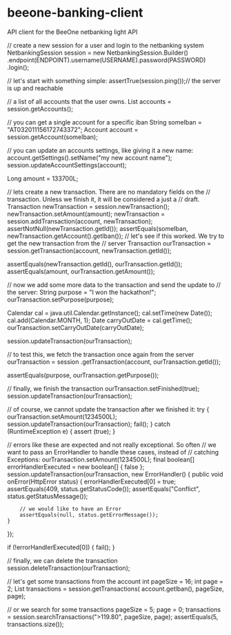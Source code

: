 beeone-banking-client
=====================

API client for the BeeOne netbanking light API







// create a new session for a user and login to the netbanking system
NetbankingSession session = new NetbankingSession.Builder()
        .endpoint(ENDPOINT).username(USERNAME).password(PASSWORD)
        .login();

// let's start with something simple:
assertTrue(session.ping());// the server is up and reachable

// a list of all accounts that the user owns.
List<Account> accounts = session.getAccounts();

// you can get a single account for a specific iban
String someIban = "AT032011156172743372";
Account account = session.getAccount(someIban);

// you can update an accounts settings, like giving it a new name:
account.getSettings().setName("my new account name");
session.updateAccountSettings(account);

Long amount = 133700L;

// lets create a new transaction. There are no mandatory fields on the
// transaction. Unless we finish it, it will be considered a just a
// draft.
Transaction newTransaction = session.newTransaction();
newTransaction.setAmount(amount);
newTransaction = session.addTransaction(account, newTransaction);
assertNotNull(newTransaction.getId());
assertEquals(someIban, newTransaction.getAccount().getIban());
// let's see if this worked. We try to get the new transaction from the
// server
Transaction ourTransaction = session.getTransaction(account,
        newTransaction.getId());

assertEquals(newTransaction.getId(), ourTransaction.getId());
assertEquals(amount, ourTransaction.getAmount());

// now we add some more data to the transaction and send the update to
// the server:
String purpose = "I won the hackathon!";
ourTransaction.setPurpose(purpose);

Calendar cal = java.util.Calendar.getInstance();
cal.setTime(new Date());
cal.add(Calendar.MONTH, 1);
Date carryOutDate = cal.getTime();
ourTransaction.setCarryOutDate(carryOutDate);

session.updateTransaction(ourTransaction);

// to test this, we fetch the transaction once again from the server
ourTransaction = session
        .getTransaction(account, ourTransaction.getId());

assertEquals(purpose, ourTransaction.getPurpose());

// finally, we finish the transaction
ourTransaction.setFinished(true);
session.updateTransaction(ourTransaction);

// of course, we cannot update the transaction after we finished it:
try {
    ourTransaction.setAmount(1234500L);
    session.updateTransaction(ourTransaction);
    fail();
} catch (RuntimeException e) {
    assert (true);
}

// errors like these are expected and not really exceptional. So often
// we want to pass an ErrorHandler to handle these cases, instead of
// catching Exceptions:
ourTransaction.setAmount(1234500L);
final boolean[] errorHandlerExecuted = new boolean[] { false };
session.updateTransaction(ourTransaction, new ErrorHandler() {
    public void onError(HttpError status) {
        errorHandlerExecuted[0] = true;
        assertEquals(409, status.getStatusCode());
        assertEquals("Conflict", status.getStatusMessage());

        // we would like to have an Error
        assertEquals(null, status.getErrorMessage());
    }
});

if (!errorHandlerExecuted[0]) {
    fail();
}

// finally, we can delete the transaction
session.deleteTransaction(ourTransaction);

// let's get some transactions from the account
int pageSize = 16;
int page = 2;
List<Transaction> transactions = session.getTransactions(
        account.getIban(), pageSize, page);

// or we search for some transactions
pageSize = 5;
page = 0;
transactions = session.searchTransactions(">119.80", pageSize, page);
assertEquals(5, transactions.size());
